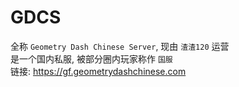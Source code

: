 # GDCS

全称 ```Geometry Dash Chinese Server```, 现由 ```渣渣120``` 运营    
是一个国内私服, 被部分圈内玩家称作 ```国服```    
链接: https://gf.geometrydashchinese.com